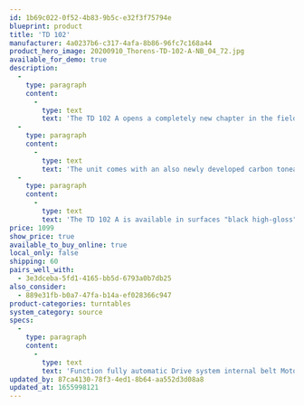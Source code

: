 ```yaml
---
id: 1b69c022-0f52-4b83-9b5c-e32f3f75794e
blueprint: product
title: 'TD 102'
manufacturer: 4a0237b6-c317-4afa-8b86-96fc7c168a44
product_hero_image: 20200910_Thorens-TD-102-A-NB_04_72.jpg
available_for_demo: true
description:
  -
    type: paragraph
    content:
      -
        type: text
        text: 'The TD 102 A opens a completely new chapter in the field of fully automatic turntables from THORENS. The newly developed mechanism of the TD 102 A guarantees the lowest possible frictional resistance of all mechanical components.'
  -
    type: paragraph
    content:
      -
        type: text
        text: 'The unit comes with an also newly developed carbon tonearm, including the preassembled AT VM 95 E cartridge system from Audio Technica, the successor model to the AT 95 E, which has been known and favored by vinyl-friends for many years. The switchable integrated phono preamplifier guarantees full connectivity with all modern audio systems.'
  -
    type: paragraph
    content:
      -
        type: text
        text: 'The TD 102 A is available in surfaces "black high-gloss" or "walnut high-gloss", with care being taken during the development phase to emphasize the typical THORENS design. A high sound quality and a long service life complete the typical properties as you have been used to from THORENS for many years.'
price: 1099
show_price: true
available_to_buy_online: true
local_only: false
shipping: 60
pairs_well_with:
  - 3e3dceba-5fd1-4165-bb5d-6793a0b7db25
also_consider:
  - 889e31fb-b0a7-47fa-b14a-ef028366c947
product-categories: turntables
system_category: source
specs:
  -
    type: paragraph
    content:
      -
        type: text
        text: 'Function fully automatic Drive system internal belt Motor electronically controlled dc motor Speeds 33-1/3, 45 rpm. Speed select electronically Platter 12“ Die-cast aluminium Tonearm carbon tonearm TP 72 Cartridge Audio Technica AT VM95E Shut off automatically Phono preamplifier yes (switchable MM) Power supply external mains adaptor 12V DC Dimensions 420 x 141 x 360 mm (W x H x D) Weight 5,4 Kg Finish black high gloss, walnut high gloss, anthracite colored top plate Scope of delivery mains adaptor, dust cover (acrylic), RCA interconnects, operating instructions'
updated_by: 87ca4130-78f3-4ed1-8b64-aa552d3d08a8
updated_at: 1655998121
---
```

